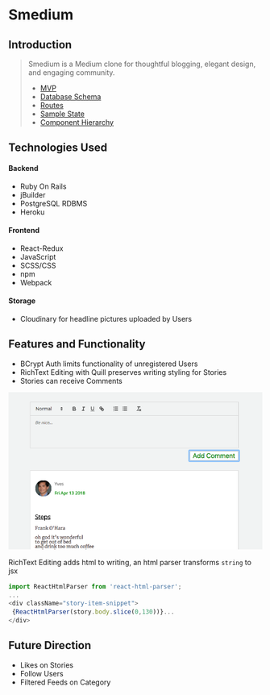 # Smedium

## Introduction

> Smedium is a Medium clone for thoughtful blogging, elegant design, and engaging community.
> * [MVP](https://github.com/yukichikawada/smedium/wiki/mvp)
> * [Database Schema](https://github.com/yukichikawada/smedium/wiki/database-schema)
> * [Routes](https://github.com/yukichikawada/smedium/wiki/routes)
> * [Sample State](https://github.com/yukichikawada/smedium/wiki/sample-sate)
> * [Component Hierarchy](https://github.com/yukichikawada/smedium/wiki/component-hierarchy-with-wireframes)

## Technologies Used


#### Backend
 * Ruby On Rails
 * jBuilder
 * PostgreSQL RDBMS
 * Heroku


#### Frontend
 * React-Redux
 * JavaScript
 * SCSS/CSS
 * npm
 * Webpack


#### Storage
 * Cloudinary for headline pictures uploaded by Users


## Features and Functionality

 * BCrypt Auth limits functionality of unregistered Users
 * RichText Editing with Quill preserves writing styling for Stories
 * Stories can receive Comments

![](https://github.com/yukichikawada/smedium/blob/master/app/assets/images/comment-form.png)

 RichText Editing adds html to writing, an html parser transforms ```string``` to jsx
 ```javascript
 import ReactHtmlParser from 'react-html-parser';
 ...
<div className="story-item-snippet">
  {ReactHtmlParser(story.body.slice(0,130))}...
</div>
```



## Future Direction

 * Likes on Stories
 * Follow Users
 * Filtered Feeds on Category
